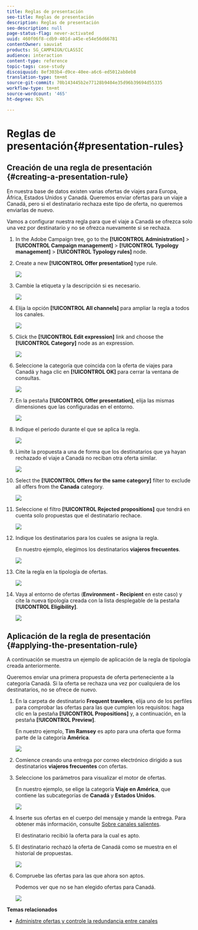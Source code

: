 ```yaml
---
title: Reglas de presentación
seo-title: Reglas de presentación
description: Reglas de presentación
seo-description: null
page-status-flag: never-activated
uuid: 460f06f8-cdb9-401d-a45e-e54e56d66781
contentOwner: sauviat
products: SG_CAMPAIGN/CLASSIC
audience: interaction
content-type: reference
topic-tags: case-study
discoiquuid: 8ef303b4-d9ce-40ee-a6c6-ed5012ab8eb8
translation-type: tm+mt
source-git-commit: 70b143445b2e77128b9404e35d96b39694d55335
workflow-type: tm+mt
source-wordcount: '465'
ht-degree: 92%

---
```



# Reglas de presentación{#presentation-rules}

## Creación de una regla de presentación {#creating-a-presentation-rule}

En nuestra base de datos existen varias ofertas de viajes para Europa, África, Estados Unidos y Canadá. Queremos enviar ofertas para un viaje a Canadá, pero si el destinatario rechaza este tipo de oferta, no queremos enviarlas de nuevo.

Vamos a configurar nuestra regla para que el viaje a Canadá se ofrezca solo una vez por destinatario y no se ofrezca nuevamente si se rechaza.

1. In the Adobe Campaign tree, go to the **[!UICONTROL Administration]** > **[!UICONTROL Campaign management]** > **[!UICONTROL Typology management]** > **[!UICONTROL Typology rules]** node.
1. Create a new **[!UICONTROL Offer presentation]** type rule.

   ![](assets/offer_typology_example_001.png)

1. Cambie la etiqueta y la descripción si es necesario.

   ![](assets/offer_typology_example_002.png)

1. Elija la opción **[!UICONTROL All channels]** para ampliar la regla a todos los canales.

   ![](assets/offer_typology_example_003.png)

1. Click the **[!UICONTROL Edit expression]** link and choose the **[!UICONTROL Category]** node as an expression.

   ![](assets/offer_typology_example_004.png)

1. Seleccione la categoría que coincida con la oferta de viajes para Canadá y haga clic en **[!UICONTROL OK]** para cerrar la ventana de consultas.

   ![](assets/offer_typology_example_005.png)

1. En la pestaña **[!UICONTROL Offer presentation]**, elija las mismas dimensiones que las configuradas en el entorno.

   ![](assets/offer_typology_example_006.png)

1. Indique el periodo durante el que se aplica la regla.

   ![](assets/offer_typology_example_007.png)

1. Limite la propuesta a una de forma que los destinatarios que ya hayan rechazado el viaje a Canadá no reciban otra oferta similar.

   ![](assets/offer_typology_example_008.png)

1. Select the **[!UICONTROL Offers for the same category]** filter to exclude all offers from the **Canada** category.

   ![](assets/offer_typology_example_020.png)

1. Seleccione el filtro **[!UICONTROL Rejected propositions]** que tendrá en cuenta solo propuestas que el destinatario rechace.

   ![](assets/offer_typology_example_021.png)

1. Indique los destinatarios para los cuales se asigna la regla.

   En nuestro ejemplo, elegimos los destinatarios **viajeros frecuentes**.

   ![](assets/offer_typology_example_009.png)

1. Cite la regla en la tipología de ofertas.

   ![](assets/offer_typology_example_013.png)

1. Vaya al entorno de ofertas (**Environment - Recipient** en este caso) y cite la nueva tipología creada con la lista desplegable de la pestaña **[!UICONTROL Eligibility]**.

   ![](assets/offer_typology_example_014.png)

## Aplicación de la regla de presentación {#applying-the-presentation-rule}

A continuación se muestra un ejemplo de aplicación de la regla de tipología creada anteriormente.

Queremos enviar una primera propuesta de oferta perteneciente a la categoría Canadá. Si la oferta se rechaza una vez por cualquiera de los destinatarios, no se ofrece de nuevo.

1. En la carpeta de destinatario **Frequent travelers**, elija uno de los perfiles para comprobar las ofertas para las que cumplen los requisitos: haga clic en la pestaña **[!UICONTROL Propositions]** y, a continuación, en la pestaña **[!UICONTROL Preview]**.

   En nuestro ejemplo, **Tim Ramsey** es apto para una oferta que forma parte de la categoría **América**.

   ![](assets/offer_typology_example_015.png)

1. Comience creando una entrega por correo electrónico dirigido a sus destinatarios **viajeros frecuentes** con ofertas.
1. Seleccione los parámetros para visualizar el motor de ofertas.

   En nuestro ejemplo, se elige la categoría **Viaje en América**, que contiene las subcategorías de **Canadá** y **Estados Unidos**.

   ![](assets/offer_typology_example_016.png)

1. Inserte sus ofertas en el cuerpo del mensaje y mande la entrega. Para obtener más información, consulte [Sobre canales salientes](../../interaction/using/about-outbound-channels.md).

   El destinatario recibió la oferta para la cual es apto.

1. El destinatario rechazó la oferta de Canadá como se muestra en el historial de propuestas.

   ![](assets/offer_typology_example_018.png)

1. Compruebe las ofertas para las que ahora son aptos.

   Podemos ver que no se han elegido ofertas para Canadá.

   ![](assets/offer_typology_example_019.png)

**Temas relacionados**

* [Administre ofertas y controle la redundancia entre canales](https://helpx.adobe.com/es/campaign/kb/simplifying-campaign-management-acc.html#Manageoffersandcontrolredundancyacrosschannels)